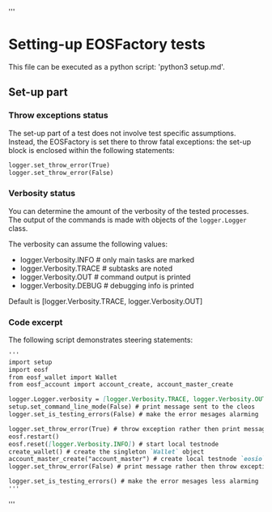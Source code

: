 '''
# Setting-up EOSFactory tests

This file can be executed as a python script: 'python3 setup.md'.

## Set-up part

### Throw exceptions status

The set-up part of a test does not involve test specific assumptions.
Instead, the EOSFactory is set there to throw fatal exceptions: the set-up
block is enclosed within the following statements:

```md
logger.set_throw_error(True)
logger.set_throw_error(False)
```

### Verbosity status

You can determine the amount of the verbosity of the tested processes.
The output of the commands is made with objects of the `logger.Logger` class.

The verbosity can assume the following values:

* logger.Verbosity.INFO      # only main tasks are marked
* logger.Verbosity.TRACE       # subtasks are noted
* logger.Verbosity.OUT        # command output is printed
* logger.Verbosity.DEBUG      # debugging info is printed

Default is [logger.Verbosity.TRACE, logger.Verbosity.OUT]

### Code excerpt

The following script demonstrates steering statements:

```md
'''
import setup
import eosf
from eosf_wallet import Wallet
from eosf_account import account_create, account_master_create

logger.Logger.verbosity = [logger.Verbosity.TRACE, logger.Verbosity.OUT]
setup.set_command_line_mode(False) # print message sent to the cleos
logger.set_is_testing_errors(False) # make the error mesages alarming

logger.set_throw_error(True) # throw exception rather then print message
eosf.restart()
eosf.reset([logger.Verbosity.INFO]) # start local testnode
create_wallet() # create the singleton `Wallet` object
account_master_create("account_master") # create local testnode `eosio` account
logger.set_throw_error(False) # print message rather then throw exception

logger.set_is_testing_errors() # make the error mesages less alarming
'''
```
'''